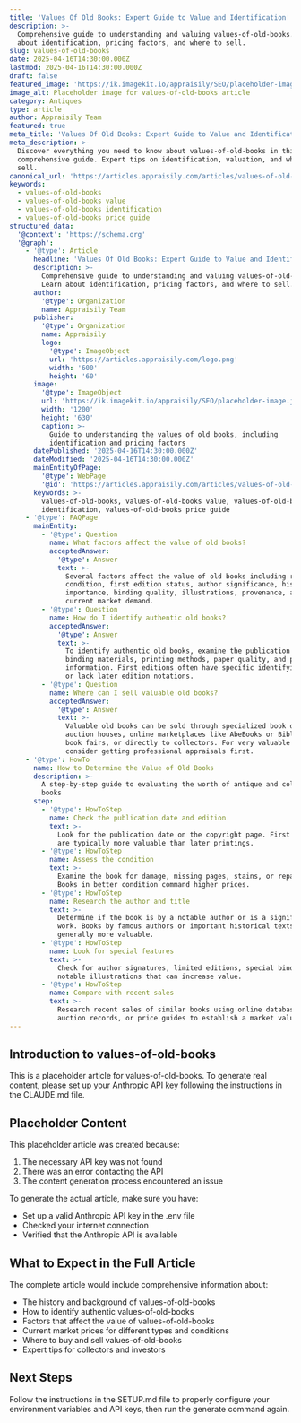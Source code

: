 ```yaml
---
title: 'Values Of Old Books: Expert Guide to Value and Identification'
description: >-
  Comprehensive guide to understanding and valuing values-of-old-books. Learn
  about identification, pricing factors, and where to sell.
slug: values-of-old-books
date: 2025-04-16T14:30:00.000Z
lastmod: 2025-04-16T14:30:00.000Z
draft: false
featured_image: 'https://ik.imagekit.io/appraisily/SEO/placeholder-image.jpg'
image_alt: Placeholder image for values-of-old-books article
category: Antiques
type: article
author: Appraisily Team
featured: true
meta_title: 'Values Of Old Books: Expert Guide to Value and Identification | Expert Guide'
meta_description: >-
  Discover everything you need to know about values-of-old-books in this
  comprehensive guide. Expert tips on identification, valuation, and where to
  sell.
canonical_url: 'https://articles.appraisily.com/articles/values-of-old-books'
keywords:
  - values-of-old-books
  - values-of-old-books value
  - values-of-old-books identification
  - values-of-old-books price guide
structured_data:
  '@context': 'https://schema.org'
  '@graph':
    - '@type': Article
      headline: 'Values Of Old Books: Expert Guide to Value and Identification'
      description: >-
        Comprehensive guide to understanding and valuing values-of-old-books.
        Learn about identification, pricing factors, and where to sell.
      author:
        '@type': Organization
        name: Appraisily Team
      publisher:
        '@type': Organization
        name: Appraisily
        logo:
          '@type': ImageObject
          url: 'https://articles.appraisily.com/logo.png'
          width: '600'
          height: '60'
      image:
        '@type': ImageObject
        url: 'https://ik.imagekit.io/appraisily/SEO/placeholder-image.jpg'
        width: '1200'
        height: '630'
        caption: >-
          Guide to understanding the values of old books, including
          identification and pricing factors
      datePublished: '2025-04-16T14:30:00.000Z'
      dateModified: '2025-04-16T14:30:00.000Z'
      mainEntityOfPage:
        '@type': WebPage
        '@id': 'https://articles.appraisily.com/articles/values-of-old-books'
      keywords: >-
        values-of-old-books, values-of-old-books value, values-of-old-books
        identification, values-of-old-books price guide
    - '@type': FAQPage
      mainEntity:
        - '@type': Question
          name: What factors affect the value of old books?
          acceptedAnswer:
            '@type': Answer
            text: >-
              Several factors affect the value of old books including rarity,
              condition, first edition status, author significance, historical
              importance, binding quality, illustrations, provenance, and
              current market demand.
        - '@type': Question
          name: How do I identify authentic old books?
          acceptedAnswer:
            '@type': Answer
            text: >-
              To identify authentic old books, examine the publication date,
              binding materials, printing methods, paper quality, and publisher
              information. First editions often have specific identifying marks
              or lack later edition notations.
        - '@type': Question
          name: Where can I sell valuable old books?
          acceptedAnswer:
            '@type': Answer
            text: >-
              Valuable old books can be sold through specialized book dealers,
              auction houses, online marketplaces like AbeBooks or Biblio, rare
              book fairs, or directly to collectors. For very valuable items,
              consider getting professional appraisals first.
    - '@type': HowTo
      name: How to Determine the Value of Old Books
      description: >-
        A step-by-step guide to evaluating the worth of antique and collectible
        books
      step:
        - '@type': HowToStep
          name: Check the publication date and edition
          text: >-
            Look for the publication date on the copyright page. First editions
            are typically more valuable than later printings.
        - '@type': HowToStep
          name: Assess the condition
          text: >-
            Examine the book for damage, missing pages, stains, or repairs.
            Books in better condition command higher prices.
        - '@type': HowToStep
          name: Research the author and title
          text: >-
            Determine if the book is by a notable author or is a significant
            work. Books by famous authors or important historical texts are
            generally more valuable.
        - '@type': HowToStep
          name: Look for special features
          text: >-
            Check for author signatures, limited editions, special bindings, or
            notable illustrations that can increase value.
        - '@type': HowToStep
          name: Compare with recent sales
          text: >-
            Research recent sales of similar books using online databases,
            auction records, or price guides to establish a market value.
---
```


## Introduction to values-of-old-books

This is a placeholder article for values-of-old-books. To generate real content, please set up your Anthropic API key following the instructions in the CLAUDE.md file.

## Placeholder Content

This placeholder article was created because:

1. The necessary API key was not found
2. There was an error contacting the API
3. The content generation process encountered an issue

To generate the actual article, make sure you have:

- Set up a valid Anthropic API key in the .env file
- Checked your internet connection
- Verified that the Anthropic API is available

## What to Expect in the Full Article

The complete article would include comprehensive information about:

- The history and background of values-of-old-books
- How to identify authentic values-of-old-books
- Factors that affect the value of values-of-old-books
- Current market prices for different types and conditions
- Where to buy and sell values-of-old-books
- Expert tips for collectors and investors

## Next Steps

Follow the instructions in the SETUP.md file to properly configure your environment variables and API keys, then run the generate command again.
